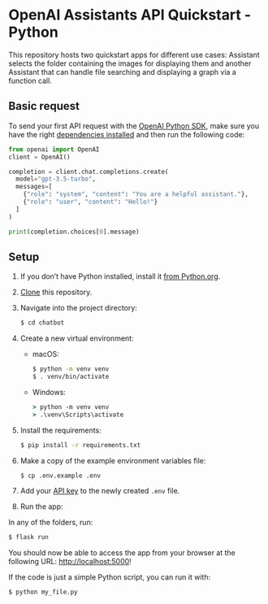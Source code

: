 # OpenAI Assistants API Quickstart - Python

This repository hosts two quickstart apps for different use cases: Assistant selects the folder containing the images for displaying them and another Assistant that can handle file searching and displaying a graph via a function call.

## Basic request

To send your first API request with the [OpenAI Python SDK](https://github.com/openai/openai-python), make sure you have the right [dependencies installed](https://platform.openai.com/docs/quickstart?context=python) and then run the following code:

```python
from openai import OpenAI
client = OpenAI()

completion = client.chat.completions.create(
  model="gpt-3.5-turbo",
  messages=[
    {"role": "system", "content": "You are a helpful assistant."},
    {"role": "user", "content": "Hello!"}
  ]
)

print(completion.choices[0].message)
```

## Setup

1. If you don’t have Python installed, install it [from Python.org](https://www.python.org/downloads/).

2. [Clone](https://docs.github.com/en/repositories/creating-and-managing-repositories/cloning-a-repository) this repository.

3. Navigate into the project directory:

   ```bash
   $ cd chatbot
   ```

4. Create a new virtual environment:

   - macOS:

     ```bash
     $ python -m venv venv
     $ . venv/bin/activate
     ```

   - Windows:
     ```cmd
     > python -m venv venv
     > .\venv\Scripts\activate
     ```

5. Install the requirements:

   ```bash
   $ pip install -r requirements.txt
   ```

6. Make a copy of the example environment variables file:

   ```bash
   $ cp .env.example .env
   ```

7. Add your [API key](https://platform.openai.com/api-keys) to the newly created `.env` file.

8. Run the app:

In any of the folders, run:

```bash
$ flask run
```

You should now be able to access the app from your browser at the following URL: [http://localhost:5000](http://localhost:5000)!

If the code is just a simple Python script, you can run it with:

```bash
$ python my_file.py
```
